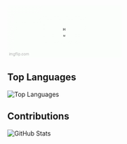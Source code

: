 <img src="https://github.com/Seanmmajor/Seanmmajor/blob/master/9pmd84.gif" alt="Here is a little bit about me!">

## Top Languages
![Top Languages](https://github-readme-stats.vercel.app/api/top-langs/?username=Seanmmajor&show_icons=true&theme=dracula)
## Contributions
![GitHub Stats](https://github-readme-stats.vercel.app/api?username=Seanmmajor&show_icons=true&show_icons=true&theme=dracula)

